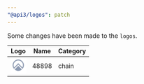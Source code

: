```yaml
---
"@api3/logos": patch
---
```


Some changes have been made to the `logos`.

|Logo|Name|Category|
|---|---|---|
|<img src="./raw/chains/Chain48898.svg" width="36" alt="">|48898|chain|
